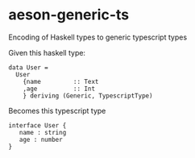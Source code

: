 # aeson-generic-ts

Encoding of Haskell types to generic typescript types

Given this haskell type:

```
data User =
  User
    {name         :: Text
    ,age          :: Int
    } deriving (Generic, TypescriptType)
```

Becomes this typescript type

```
interface User {
   name : string
   age : number
}
```
